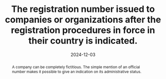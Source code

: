 ---
N: "101"
Rubrique: Identification and contact
title: The registration number issued to companies or organizations after the registration procedures in force in their country is indicated.
abstract: A company can be completely fictitious. The simple mention of an official number makes it possible to give an indication on its administrative status.
categories:
  - Identification and contact
agrege: O4101-E016
opquast: 4 101
indiceebook: "16"
description: Rule 016
before: "014"
weight: "016"
after: "017"
actif: "1"
layout: rules
date: 2024-12-03
tags:
  - Legal
  - Trust
objectif:
  - Provide users with a verifiable indication of the official existence of the structure that is editing and making available the digital book.
Meo:
  - Indicate the registration number issued to the company or association after the registration procedures in force in its country. This good practice does not apply to physical readers unless they are constituted in legal entirety (freelances, self-entrepreneurs, etc.).
Controle:
  - On the equal mentions page, the contact page, or in the pages devoted to the general conditions of use or sale, Ensure that the registration number issued to the company or association following the legal procedures in force in its country is indicated.
epubcheck: false
ace: false
humancheck: true
ReadiumGoToolkit: null
Source:
  - Opquast
Referentiel:
  - ""
steps:
  - Editorial
---